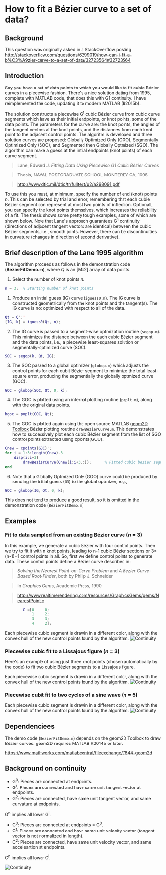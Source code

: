 # How to fit a Bézier curve to a set of data?

## Background
This question was originally asked in a StackOverflow posting
http://stackoverflow.com/questions/6299019/how-can-i-fit-a-b%C3%A9zier-curve-to-a-set-of-data/32723564#32723564

## Introduction
Say you have a set of data points to which you would like to fit cubic Bézier curves in a piecewise fashion.
There's a nice solution dating from 1995, complete with MATLAB code, that does this with G1 continuity. I have reimplemented the code, updating it to modern MATLAB (R2015b).

The solution constructs a piecewise G<sup>1</sup> cubic Bézier curve from cubic curve segments which have as their initial endpoints, or knot points, some of the data points.  The parameters for the curve are:  the knot points, the angles of the tangent vectors at the knot points, and the distances from each knot point to the adjacent control points.  The algoritm is developed and three solution curves are proposed:  Globally Optimized Only (GOO), Segmentally Optimized Only (SOO), and Segmented then Globally Optmized (SGO).  The algorithm can make a guess at the intiial endpoints (knot points) of each curve segment.

>  Lane, Edward J. *Fitting Data Using Piecewise G1 Cubic Bézier Curves*


>  Thesis, NAVAL POSTGRADUATE SCHOOL MONTEREY CA, 1995


> http://www.dtic.mil/dtic/tr/fulltext/u2/a298091.pdf

To use this you must, at minimum, specify the number of end (knot) points *n*.  This can be selected by trial and error, remembering that each cubie Bézier segment can represent at most two points of inflection.  Optionall, you can specify the knot points themselves, which increases the reliability of a fit. The thesis shows some pretty tough examples, some of which are shown below.   Note that Lane's approach guarantees G<sup>1</sup> continuity (directions of adjacent tangent vectors are identical) between the cubic Bézier segments, i.e., smooth joints. However, there can be discontinuities in curvature (changes in direction of second derivative).

## Brief description of the Lane 1995 algorithm
The algorithm proceeds as follows in the demonstration code (**BezierFitDemo.m**), where *Q* is an [Mx2] array of data points.

1. Select the number of knot points *n*.

```matlab
n = 3;  % Starting number of knot points
```	
1. Produce an initial guess (IG) curve (`iguess0.m`). The IG curve is constructed geometrically from the knot points and the tangent(s).  The IG curve is not optimized with respect to all of the data. 

```matlab
Qt = Q';'
[IG, k] = iguess0(Qt, n);
```
2. The IG curve is passed to a segment-wise optmization routine (`segop.m`).  This minimizes the distance between the each cubic Bézier segment and the data points, i.e., a piecewise least-squares solution or segmentally-optimized curve (SOC).

```matlab
SOC = segop(k, Qt, IG);
```
3. The SOC passed to a global optimizer (`globop.m`) which adjusts the control points for each cubit Bézier segment to minimize the total least-square error, producing the segmentially the globally optmized curve (GOC).

```matlab
GOC = globop(SOC, Qt, 0, k);
```
4.  The GOC is plotted using an internal plotting routine (`poplt.m`), along with the original data points.

```matlab
hgoc = poplt(GOC, Qt);
```
5.  The GOC is plotted again using the open source MATLAB [geom2D Toolbox](https://www.mathworks.com/matlabcentral/fileexchange/7844-geom2d) Bézier plotting routine `drawBezierCurve.m`. This demonstrates how to successively plot each cubic Bézier segment from the list of SGO control points extracted using cpoints(GOC).

```matlab
Cnew = cpoints(GOC)';
for i = 1:3:length(Cnew)-3
    disp(i:i+3)
        drawBezierCurve(Cnew(i:i+3,:));      % Fitted cubic bezier segment
end
```
6. Note that a Globally Optmized Only (GOO) curve could be produced by sending the initial guess (IG) to the global optmizer, e.g.,

```matlab
GOC = globop(IG, Qt, 0, k);
```
 This does not tend to produce a good result, so it is omitted in the demonstration code (`BézierFitDemo.m`)





## Examples
### Fit to data sampled from an existing Bézier curve (*n* = 3)
In this example, we generate a cubic Bézier with four control points. Then we try to fit it with n knot points, leading to n-1 cubic Bézier
sections or 3*(n-1)+1 control points in all. So, first we define control points to generate data.  These control points
define a Bézier curve described in:
> *Solving the Nearest Point-on-Curve Problem* and
> *A Bezier Curve-Based Root-Finder*,
> both by Philip J. Schneider


> In  *Graphics Gems*, Academic Press, 1990


> http://www.realtimerendering.com/resources/GraphicsGems/gems/NearestPoint.c

```matlab
        C =[0     0;
            1     2;
            3     3;
            4     2];
```	    

Each piecewise cubic segment is drawin in a different color, along with the convex hull of the new control points found by the algorithm.
![Continuity](https://gitlab.com/erehm/PiecewiseG1BezierFit/raw/master/images/Example1.png "Credit: Eric Rehm, Université Laval")

### Piecewise cubic fit to a Lissajous figure (*n* = 3)
Here's an example of using just three knot points (chosen automatically by the code) to fit two cubic Bézier segments to a Lissajous figure.

Each piecewise cubic segment is drawin in a different color, along with the convex hull of the new control points found by the algorithm.
![Continuity](https://gitlab.com/erehm/PiecewiseG1BezierFit/raw/master/images/Example2.png "Credit: Eric Rehm, Université Laval")

### Piecewise cubit fit to two cycles of a sine wave (*n* = 5)
Each piecewise cubic segment is drawin in a different color, along with the convex hull of the new control points found by the algorithm.
![Continuity](https://gitlab.com/erehm/PiecewiseG1BezierFit/raw/master/images/Example3.png "Credit: Eric Rehm, Université Laval")

## Dependenciees
The demo code (`BezierFitDemo.m`) depends on the geom2D Toolbox to draw Bézier curves. geom2D requires MATLAB R2014b or later. 


https://www.mathworks.com/matlabcentral/fileexchange/7844-geom2d

## Background on continuity

* G<sup>0</sup>: Pieces are connected at endpoints.
* G<sup>1</sup>: Pieces are connected and have same unit tangent vector at endpoints.
* G<sup>2</sup>: Pieces are connected, have same unit tangent vector, and same curvature at endpoints.


G<sup>n</sup> implies all lower G<sup>i</sup>.


* C<sup>0</sup>: Pieces are connected at endpoints = G<sup>0</sup>.
* C<sup>1</sup>: Pieces are connected and have same unit velocity vector (tangent vector is not normalized in length).
* C<sup>2</sup>: Pieces are connected, have same unit velocity vector, and same acceleartion at endpoints.


C<sup>n</sup> implies all lower C<sup>i</sup>.


![Continuity](https://gitlab.com/erehm/PiecewiseG1BezierFit/raw/master/images/Continuity.jpg "Credit: Carlo Séquin, EECS, UC Berkeley")


